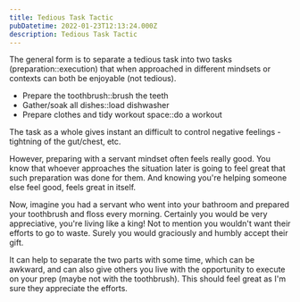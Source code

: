 ```yaml
---
title: Tedious Task Tactic
pubDatetime: 2022-01-23T12:13:24.000Z
description: Tedious Task Tactic
---
```


The general form is to separate a tedious task into two tasks (preparation::execution) that when approached in different mindsets or contexts can both be enjoyable (not tedious).

- Prepare the toothbrush::brush the teeth
- Gather/soak all dishes::load dishwasher
- Prepare clothes and tidy workout space::do a workout

The task as a whole gives instant an difficult to control negative feelings - tightning of the gut/chest, etc.

However, preparing with a servant mindset often feels really good. You know that whoever approaches the situation later is going to feel great that such preparation was done for them. And knowing you're helping someone else feel good, feels great in itself.

Now, imagine you had a servant who went into your bathroom and prepared your toothbrush and floss every morning. Certainly you would be very appreciative, you're living like a king! Not to mention you wouldn't want their efforts to go to waste. Surely you would graciously and humbly accept their gift.

It can help to separate the two parts with some time, which can be awkward, and can also give others you live with the opportunity to execute on your prep (maybe not with the toothbrush). This should feel great as I'm sure they appreciate the efforts.
